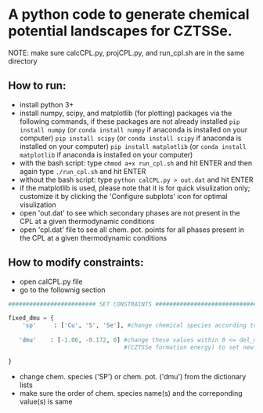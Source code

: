 # A python code to generate chemical potential landscapes for CZTSSe.

NOTE: make sure calcCPL.py, projCPL.py, and run_cpl.sh are in the same directory

## How to run:
- install python 3+
- install numpy, scipy, and matplotlib (for plotting) packages via the following commands, if these packages are not already installed
   `pip install numpy` (or `conda install numpy` if anaconda is installed on your computer)
   `pip install scipy` (or `conda install scipy` if anaconda is installed on your computer)
   `pip install matplotlib` (or `conda install matplotlib` if anaconda is installed on your computer)
- with the bash script: type `chmod a+x run_cpl.sh` and hit ENTER and then again type `./run_cpl.sh` and hit ENTER
- without the bash script: type `python calCPL.py > out.dat` and hit ENTER
- if the matplotlib is used, please note that it is for quick visulization only; customize it by clicking the 'Configure subplots' icon for optimal visulization
- open 'out.dat' to see which secondary phases are not present in the CPL at a given thermodynamic conditions
- open 'cpl.dat' file to see all chem. pot. points for all phases present in the CPL at a given thermodynamic conditions


## How to modify constraints:
- open calCPL.py file
- go to the follownig section
 
```python
######################### SET CONSTRAINTS ################################

fixed_dmu = {
    'sp'     : ['Cu', 'S', 'Se'], #change chemical species according to your need
   
   'dmu'    : [-1.06, -0.172, 0] #change these values within 0 <= del_mu_sp <= pdHf 
                                 #(CZTSSe formation energy) to set new constranints

}
```

- change chem. species ('SP') or chem. pot. ('dmu') from the dictionary lists
- make sure the order  of chem. species name(s) and the correponding value(s) is same
